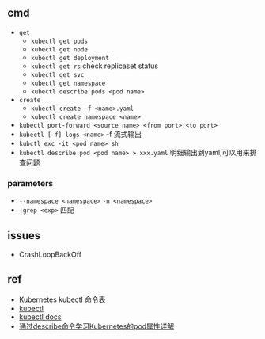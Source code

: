 
## cmd
+ `get`
    - `kubectl get pods`
    - `kubectl get node`
    - `kubectl get deployment`
    - `kubectl get rs` check replicaset status
    - `kubectl get svc`
    - `kubectl get namespace`
    - `kubectl describe pods <pod name>`
+ `create`
    - `kubectl create -f <name>.yaml`
    - `kubectl create namespace <name>`
+ `kubectl port-forward <source name> <from port>:<to port>`
+ `kubectl [-f] logs <name>` -f 流式输出
+ `kubctl exc -it <pod name> sh`
+ `kubectl describe pod <pod name> > xxx.yaml` 明细输出到yaml,可以用来排查问题


### parameters
+ `--namespace <namespace>` `-n <namespace>`
+ `|grep <exp>` 匹配

## issues
+ CrashLoopBackOff
## ref
+ [Kubernetes kubectl 命令表](http://docs.kubernetes.org.cn/683.html)
+ [kubectl](https://kubernetes.io/zh/docs/reference/kubectl/)
+ [kubectl docs](https://kubectl.docs.kubernetes.io/pages/container_debugging/port_forward_to_pods.html)
+ [通过describe命令学习Kubernetes的pod属性详解](https://developer.aliyun.com/article/672167?spm=a2c6h.14164896.0.0.46eb6d11HeMlD1)